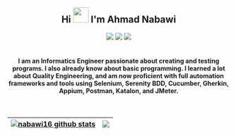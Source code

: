 <h2 align="center"> Hi
<img src="https://raw.githubusercontent.com/iampavangandhi/iampavangandhi/master/gifs/Hi.gif" width=35 />
 I'm Ahmad Nabawi
</h2>
  
<div align="center">
<a href="mailto:a.nabawi16@gmail.com"> <img src="http://img.shields.io/badge/-Gmail-D14836?style=flat&logo=gmail&logoColor=white"></a>
<a href="https://www.linkedin.com/in/ahmad-nabawi-2448341b4/"><img src="http://img.shields.io/badge/-LinkedIn-%230077B5.svg?style=flat&logo=linkedin&logoColor=white"></a>
<a href="https://t.me/Nabawi16"><img src="http://img.shields.io/badge/-Telegram-2CA5E0?style=flat&logo=telegram&logoColor=white"></a>
</div>
<br />

<h4 align="center">I am an Informatics Engineer passionate about creating and testing programs. I also already know about basic programming.
I learned a lot about Quality Engineering, and am now proficient with full automation frameworks and tools using Selenium, Serenity BDD, Cucumber, Gherkin, Appium, Postman, Katalon, and JMeter.
</h4>
<br/>

| <a href="https://github.com/nabawi16/github-readme-stats"><img align="center" src="https://github-readme-stats.vercel.app/api/top-langs?username=nabawi16&show_icons=true&theme=tokyonight&locale=en&layout=compact" alt="nabawi16 github stats" /></a> | <a href="https://github.com/nabawi16/github-readme-stats"><img align="center" src="https://github-readme-stats.vercel.app/api?username=nabawi16&show_icons=true&theme=tokyonight&locale=en" /></a> |
| ------------- | ------------- |
